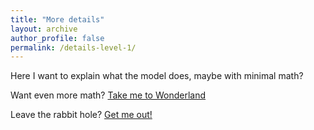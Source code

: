 ```yaml
---
title: "More details"
layout: archive
author_profile: false
permalink: /details-level-1/
---
```


Here I want to explain what the model does, maybe with minimal math?

Want even more math? [Take me to Wonderland](https://arkm97.github.io/covered-calls/details-level-2/)

Leave the rabbit hole? [Get me out!](https://arkm97.github.io/covered-calls/volatility-model/)


